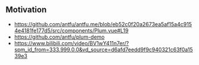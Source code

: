 <!-- plugin template readme -->

## Motivation

- https://github.com/antfu/antfu.me/blob/eb52c0f20a2673ea5af15a4c9154e4181fe177d5/src/components/Plum.vue#L19
- https://github.com/antfu/plum-demo
- https://www.bilibili.com/video/BV1wY411n7er/?spm_id_from=333.999.0.0&vd_source=d6afd7eedd9f9c940321c63f0a1539e3

<!-- your plugin motivation, or why you write this plugin -->
